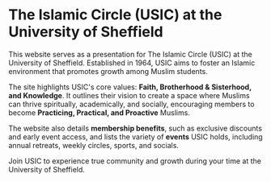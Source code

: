 # The Islamic Circle (USIC) at the University of Sheffield

This website serves as a presentation for The Islamic Circle (USIC) at the University of Sheffield. Established in 1964, USIC aims to foster an Islamic environment that promotes growth among Muslim students.

The site highlights USIC's core values: **Faith, Brotherhood & Sisterhood, and Knowledge**. It outlines their vision to create a space where Muslims can thrive spiritually, academically, and socially, encouraging members to become **Practicing, Practical, and Proactive** Muslims.

The website also details **membership benefits**, such as exclusive discounts and early event access, and lists the variety of **events** USIC holds, including annual retreats, weekly circles, sports, and socials.

Join USIC to experience true community and growth during your time at the University of Sheffield.
